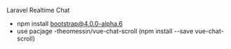 Laravel Realtime Chat

- npm install bootstrap@4.0.0-alpha.6
- use pacjage
    -theomessin/vue-chat-scroll (npm install --save vue-chat-scroll)